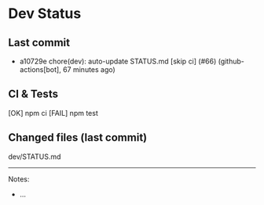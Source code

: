 # Dev Status

## Last commit
- a10729e chore(dev): auto-update STATUS.md [skip ci] (#66) (github-actions[bot], 67 minutes ago)
## CI & Tests
[OK] npm ci
[FAIL] npm test

## Changed files (last commit)
dev/STATUS.md

---
Notes:
- ...
